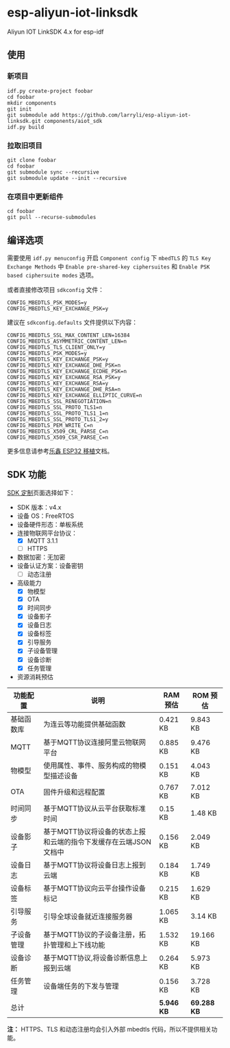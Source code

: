 # esp-aliyun-iot-linksdk
Aliyun IOT LinkSDK 4.x for esp-idf

## 使用

### 新项目

    idf.py create-project foobar
    cd foobar
    mkdir components
    git init
    git submodule add https://github.com/larryli/esp-aliyun-iot-linksdk.git components/aiot_sdk
    idf.py build

### 拉取旧项目

    git clone foobar
    cd foobar
    git submodule sync --recursive
    git submodule update --init --recursive

### 在项目中更新组件

    cd foobar
    git pull --recurse-submodules

## 编译选项

需要使用 `idf.py menuconfig` 开启 `Component config` 下 `mbedTLS` 的 `TLS Key Exchange Methods` 中 `Enable pre-shared-key ciphersuites` 和 `Enable PSK based ciphersuite modes` 选项。

或者直接修改项目 `sdkconfig` 文件：

    CONFIG_MBEDTLS_PSK_MODES=y
    CONFIG_MBEDTLS_KEY_EXCHANGE_PSK=y

建议在 `sdkconfig.defaults` 文件提供以下内容：

    CONFIG_MBEDTLS_SSL_MAX_CONTENT_LEN=16384
    CONFIG_MBEDTLS_ASYMMETRIC_CONTENT_LEN=n
    CONFIG_MBEDTLS_TLS_CLIENT_ONLY=y
    CONFIG_MBEDTLS_PSK_MODES=y
    CONFIG_MBEDTLS_KEY_EXCHANGE_PSK=y
    CONFIG_MBEDTLS_KEY_EXCHANGE_DHE_PSK=n
    CONFIG_MBEDTLS_KEY_EXCHANGE_ECDHE_PSK=n
    CONFIG_MBEDTLS_KEY_EXCHANGE_RSA_PSK=y
    CONFIG_MBEDTLS_KEY_EXCHANGE_RSA=y
    CONFIG_MBEDTLS_KEY_EXCHANGE_DHE_RSA=n
    CONFIG_MBEDTLS_KEY_EXCHANGE_ELLIPTIC_CURVE=n
    CONFIG_MBEDTLS_SSL_RENEGOTIATION=n
    CONFIG_MBEDTLS_SSL_PROTO_TLS1=n
    CONFIG_MBEDTLS_SSL_PROTO_TLS1_1=n
    CONFIG_MBEDTLS_SSL_PROTO_TLS1_2=y
    CONFIG_MBEDTLS_PEM_WRITE_C=n
    CONFIG_MBEDTLS_X509_CRL_PARSE_C=n
    CONFIG_MBEDTLS_X509_CSR_PARSE_C=n

更多信息请参考[乐鑫 ESP32 移植](http://code.aliyun.com/linksdk/docs/wikis/best-practice/ESP32_Porting)文档。

## SDK 功能

[SDK 定制](https://iot.console.aliyun.com/lk/document/tools)页面选择如下：

- SDK 版本：v4.x
- 设备 OS：FreeRTOS
- 设备硬件形态：单板系统
- 连接物联网平台协议：
  - [x] MQTT 3.1.1
  - [ ] HTTPS
- 数据加密：无加密
- 设备认证方案：设备密钥
  - [ ] 动态注册
- 高级能力
  - [x] 物模型
  - [x] OTA
  - [x] 时间同步
  - [x] 设备影子
  - [x] 设备日志
  - [x] 设备标签
  - [x] 引导服务
  - [x] 子设备管理
  - [x] 设备诊断
  - [x] 任务管理
- 资源消耗预估

功能配置 | 说明 | RAM 预估 | ROM 预估
----|----|----|----
基础函数库 | 为连云等功能提供基础函数 | 0.421 KB | 9.843 KB
MQTT | 基于MQTT协议连接阿里云物联网平台 | 0.885 KB | 9.476 KB
物模型 | 使用属性、事件、服务构成的物模型描述设备 | 0.151 KB | 4.043 KB
OTA | 固件升级和远程配置 | 0.767 KB | 7.012 KB
时间同步 | 基于MQTT协议从云平台获取标准时间 | 0.15 KB | 1.48 KB
设备影子 | 基于MQTT协议将设备的状态上报和云端的指令下发缓存在云端JSON文档中 | 0.156 KB | 2.049 KB
设备日志 | 基于MQTT协议将设备日志上报到云端 | 0.184 KB | 1.749 KB
设备标签 | 基于MQTT协议向云平台操作设备标记 | 0.215 KB | 1.629 KB
引导服务 | 引导全球设备就近连接服务器 | 1.065 KB | 3.14 KB
子设备管理 | 基于MQTT协议的子设备注册，拓扑管理和上下线功能 | 1.532 KB | 19.166 KB
设备诊断 | 基于MQTT协议,将设备诊断信息上报到云端 | 0.264 KB | 5.973 KB
任务管理 | 设备端任务的下发与管理 | 0.156 KB | 3.728 KB
总计 | | **5.946 KB** | **69.288 KB**

**注：** HTTPS、TLS 和动态注册均会引入外部 mbedtls 代码，所以不提供相关功能。 
